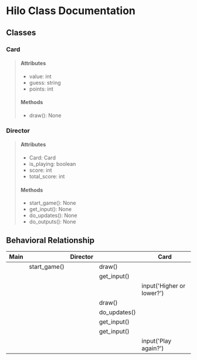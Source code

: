 # Hilo Class Documentation

## Classes

### Card

> #### Attributes
>
> -   value: int
> -   guess: string
> -   points: int
>
> #### Methods
>
> -   draw(): None

### Director

> #### Attributes
>
> -   Card: Card
> -   is_playing: boolean
> -   score: int
> -   total_score: int
>
> #### Methods
>
> -   start_game(): None
> -   get_input(): None
> -   do_updates(): None
> -   do_outputs(): None

## Behavioral Relationship

| Main |              | Director |              | Card                      |
| ---- | ------------ | -------- | ------------ | ------------------------- |
|      | start_game() |          | draw()       |                           |
|      |              |          | get_input()  |                           |
|      |              |          |              | input('Higher or lower?') |
|      |              |          | draw()       |                           |
|      |              |          | do_updates() |                           |
|      |              |          | get_input()  |                           |
|      |              |          | get_input()  |                           |
|      |              |          |              | input('Play again?')      |
